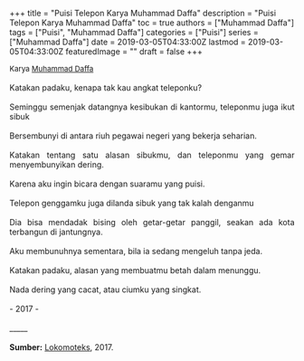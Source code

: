 +++
title = "Puisi Telepon Karya Muhammad Daffa"
description = "Puisi Telepon Karya Muhammad Daffa"
toc = true
authors = ["Muhammad Daffa"]
tags = ["Puisi", "Muhammad Daffa"]
categories = ["Puisi"]
series = ["Muhammad Daffa"]
date = 2019-03-05T04:33:00Z
lastmod = 2019-03-05T04:33:00Z
featuredImage = ""
draft = false
+++

<div style="text-align: justify;">
<div style="font-size: small;">Karya <a href="/authors/muhammad-daffa/" target="_blank">Muhammad Daffa</a></div><br />
Katakan padaku, kenapa tak kau angkat teleponku?<br /><br />Seminggu semenjak datangnya kesibukan di kantormu, teleponmu juga ikut sibuk<br /><br />Bersembunyi di antara riuh pegawai negeri yang bekerja seharian.<br /><br />Katakan tentang satu alasan sibukmu, dan teleponmu yang gemar menyembunyikan dering.<br /><br />Karena aku ingin bicara dengan suaramu yang puisi.<br /><br />Telepon genggamku juga dilanda sibuk yang tak kalah denganmu<br /><br />Dia bisa mendadak bising oleh getar-getar panggil, seakan ada kota terbangun di jantungnya.<br /><br />Aku membunuhnya sementara, bila ia sedang mengeluh tanpa jeda.<br /><br />Katakan padaku, alasan yang membuatmu betah dalam menunggu.<br /><br />Nada dering yang cacat, atau ciumku yang singkat.<br /><br />- 2017 -<br /><br />
_____<br /><br />
<b>Sumber:</b> <a href="https://lokomoteks.com/" target="_blank">Lokomoteks</a>, 2017.</div>
